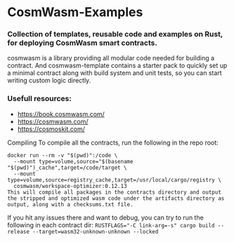 # CosmWasm-Examples

### Collection of templates, reusable code and examples on Rust, for deploying CosmWasm smart contracts. 

cosmwasm is a library providing all modular code needed for building a contract. And cosmwasm-template contains a starter pack to quickly set up a minimal contract along with build system and unit tests, so you can start writing custom logic directly.

### Usefull resources:
- https://book.cosmwasm.com/
- https://cosmwasm.com/
- https://cosmoskit.com/


Compiling
To compile all the contracts, run the following in the repo root:

```
docker run --rm -v "$(pwd)":/code \
  --mount type=volume,source="$(basename "$(pwd)")_cache",target=/code/target \
  --mount type=volume,source=registry_cache,target=/usr/local/cargo/registry \
  cosmwasm/workspace-optimizer:0.12.13
This will compile all packages in the contracts directory and output the stripped and optimized wasm code under the artifacts directory as output, along with a checksums.txt file.
```

If you hit any issues there and want to debug, you can try to run the following in each contract dir: `RUSTFLAGS="-C link-arg=-s" cargo build --release --target=wasm32-unknown-unknown --locked`
